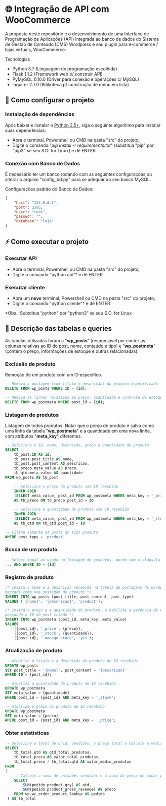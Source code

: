 # 🌐 Integração de API com WooCommerce

A proposta deste repositório é o desenvolvimento de uma Interface de Programação de Aplicações (API) integrada ao banco de dados do Sistema de Gestão de Conteúdo (CMS) Wordpress e seu plugin para e-commerce / lojas virtuais, WooCommerce.

Tecnologias
* Python 3.7 (Linguagem de programação escolhida)
* Flask 1.1.2 (Framework web p/ construir API)
* PyMySQL 0.10.0 (Driver para conexão e operações c/ MySQL)
* inquirer 2.7.0 (Biblioteca p/ construção de menu em lista)

## 🔧 Como configurar o projeto

### Instalação de dependências

Após baixar e instalar o [Python 3.5+](https://www.python.org/downloads/release/python-378/), siga o seguinte algorítimo para instalar suas dependências:
* Abra o terminal, Powershell ou CMD na pasta "src" do projeto;
* Digite o comando "_pip install -r requirements.txt_" (substitua "pip" por "pip3" se seu S.O. for Linux) e dê ENTER

### Conexão com Banco de Dados
É necessário ter um banco rodando com as seguintes configurações ou alterar o arquivo "config_bd.py" para se adequar ao seu banco MySQL.

Configurações padrão do Banco de Dados:

```json
{
    "host": "127.0.0.1",
    "port": 3306,
    "user": "root",
    "passwd": "",
    "database": "loja"
}
 ```

## ⚡ Como executar o projeto

### Executar API

* Abra o terminal, Powershell ou CMD na pasta "src" do projeto;
* Digite o comando "python api"* e dê ENTER

### Executar cliente

* Abra um **novo** terminal, Powershell ou CMD na pasta "src" do projeto;
* Digite o comando "python cliente"* e dê ENTER

*Obs.: Substitua "python" por "python3" se seu S.O. for Linux

## 📖 Descrição das tabelas e queries

As tabelas utilizadas foram a "**wp_posts**" (responsável por conter as colunas relativas ao ID do post, nome, conteúdo e tipo) e "**wp_postmeta**" (contém o preço, informações de estoque e outras relacionadas).

### Exclusão de produto

Remoção de um produto com um ID específico.
```sql
-- Remova a postagem (com título e descrição) do produto especificado
DELETE FROM wp_posts WHERE ID = {id};

-- Remova as linhas relativas ao preço, quantidade e controle de estoque do produto
DELETE FROM wp_postmeta WHERE post_id = {id};
```

### Listagem de produtos

Listagem de todos produtos. Notar que o preço do produto é salvo como uma linha da tabela "**wp_postmeta**" e a quantidade em uma nova linha, com atributos "**meta_key**" diferentes.
```sql
-- Selecione o ID, nome, descrição, preço e quantidade do produto
SELECT
    tb_post.ID AS id,
    tb_post.post_title AS nome,
    tb_post.post_content AS descricao,
    tb_preco.meta_value AS preco,
    tb_qtd.meta_value AS quantidade
FROM wp_posts AS tb_post

    -- Selecione o preço do produto com ID recebido
    INNER JOIN
    (SELECT meta_value, post_id FROM wp_postmeta WHERE meta_key = '_price')
    AS tb_preco ON tb_preco.post_id = ID
    
    -- Selecione a quantidade do produto com ID recebido
    INNER JOIN
    (SELECT meta_value, post_id FROM wp_postmeta WHERE meta_key = '_stock')
    AS tb_qtd ON tb_qtd.post_id = ID

-- Filtre somente os posts do tipo produto
WHERE post_type = 'product'
```

### Busca de um produto

```sql
-- Select igual ao usado na listagem de produtos, porém com a cláusula WHERE
... AND WHERE ID = {id}
```

### Registro de produto

```sql
/* Insira o nome e a descrição recebida na tabela de postagens do wordpress
marcada como uma postagem de produto */
INSERT INTO wp_posts (post_title, post_content, post_type)
VALUES ('{nome}', '{descricao}', 'product');

/* Insira o preço e a quantidade do produto, e habilite a gerência de estoque
passando o ID do post criado */
INSERT INTO wp_postmeta (post_id, meta_key, meta_value)
VALUES
    ({post_id}, '_price', {preco}),
    ({post_id}, '_stock', {quantidade}),
    ({post_id}, '_manage_stock', 'yes');
```

### Atualização de produto

```sql
-- Atualize o título e a descrição do produto de ID recebido
UPDATE wp_posts
SET post_title = '{nome}', post_content = '{descricao}'
WHERE ID = {post_id};

-- Atualize a quantidade do produto de ID recebido
UPDATE wp_postmeta
SET meta_value = {quantidade}
WHERE post_id = {post_id} AND meta_key = '_stock';

-- Atualize o preço do produto de ID recebido
UPDATE wp_postmeta
SET meta_value = {preco}
WHERE post_id = {post_id} AND meta_key = '_price';
```

### Obter estatísticas

```sql
-- Selecione o total de unid. vendidas, o preço total e calcule a média por produto
SELECT
    tb_total.qtd AS qtd_total_produtos,
    tb_total.preco AS valor_total_produtos,
    tb_total.preco / tb_total.qtd AS valor_medio_produtos
FROM
(
    -- Calcule a soma de unidades vendidas e a soma do preço de todos produtos
    SELECT
        SUM(pedido.product_qty) AS qtd,	
        SUM(pedido.product_gross_revenue) AS preco
    FROM wp_wc_order_product_lookup AS pedido
 ) AS tb_total
```
